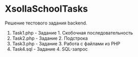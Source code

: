 # XsollaSchoolTasks
Решение тестового задания backend.
1. Task1.php - Задание 1. Скобочная последовательность
2. Task2.php - Задание 2. Подстрока
3. Task3.php - Задание 3. Работа с файлами из PHP
4. Task4.sql - Задание 4. SQL-запрос

